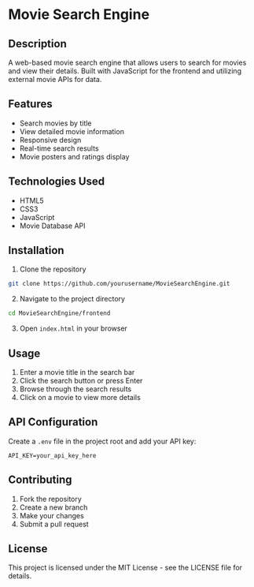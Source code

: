 # Movie Search Engine

## Description
A web-based movie search engine that allows users to search for movies and view their details. Built with JavaScript for the frontend and utilizing external movie APIs for data.

## Features
- Search movies by title
- View detailed movie information
- Responsive design
- Real-time search results
- Movie posters and ratings display

## Technologies Used
- HTML5
- CSS3
- JavaScript
- Movie Database API

## Installation
1. Clone the repository
```bash
git clone https://github.com/yourusername/MovieSearchEngine.git
```
2. Navigate to the project directory
```bash
cd MovieSearchEngine/frontend
```
3. Open `index.html` in your browser

## Usage
1. Enter a movie title in the search bar
2. Click the search button or press Enter
3. Browse through the search results
4. Click on a movie to view more details

## API Configuration
Create a `.env` file in the project root and add your API key:
```
API_KEY=your_api_key_here
```

## Contributing
1. Fork the repository
2. Create a new branch
3. Make your changes
4. Submit a pull request

## License
This project is licensed under the MIT License - see the LICENSE file for details.

